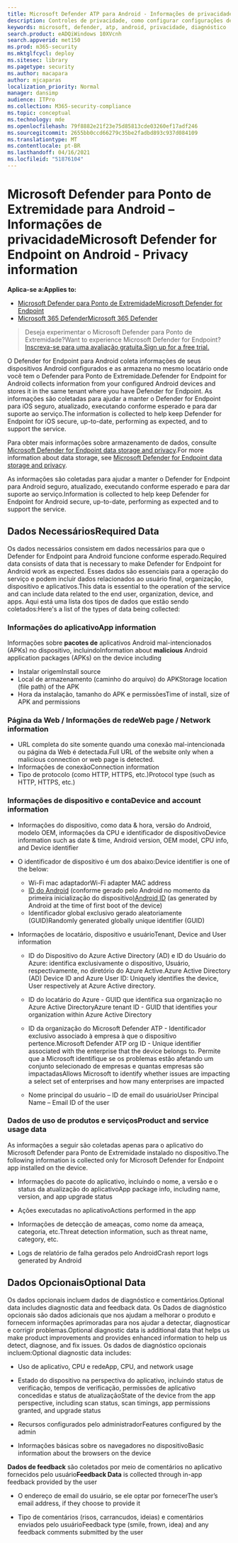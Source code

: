 ```yaml
---
title: Microsoft Defender ATP para Android - Informações de privacidade
description: Controles de privacidade, como configurar configurações de política que impactam a privacidade e informações sobre os dados de diagnóstico coletados no Microsoft Defender ATP para Android.
keywords: microsoft, defender, atp, android, privacidade, diagnóstico
search.product: eADQiWindows 10XVcnh
search.appverid: met150
ms.prod: m365-security
ms.mktglfcycl: deploy
ms.sitesec: library
ms.pagetype: security
ms.author: macapara
author: mjcaparas
localization_priority: Normal
manager: dansimp
audience: ITPro
ms.collection: M365-security-compliance
ms.topic: conceptual
ms.technology: mde
ms.openlocfilehash: 79f8882e21f23e75d85813cde03260ef17adf246
ms.sourcegitcommit: 2655bb0ccd66279c35be2fadbd893c937d084109
ms.translationtype: MT
ms.contentlocale: pt-BR
ms.lasthandoff: 04/16/2021
ms.locfileid: "51876104"
---
```

#  <a name="microsoft-defender-for-endpoint-on-android---privacy-information"></a><span data-ttu-id="8c32a-104">Microsoft Defender para Ponto de Extremidade para Android – Informações de privacidade</span><span class="sxs-lookup"><span data-stu-id="8c32a-104">Microsoft Defender for Endpoint on Android - Privacy information</span></span>

<span data-ttu-id="8c32a-105">**Aplica-se a:**</span><span class="sxs-lookup"><span data-stu-id="8c32a-105">**Applies to:**</span></span>
- [<span data-ttu-id="8c32a-106">Microsoft Defender para Ponto de Extremidade</span><span class="sxs-lookup"><span data-stu-id="8c32a-106">Microsoft Defender for Endpoint</span></span>](https://go.microsoft.com/fwlink/p/?linkid=2154037)
- [<span data-ttu-id="8c32a-107">Microsoft 365 Defender</span><span class="sxs-lookup"><span data-stu-id="8c32a-107">Microsoft 365 Defender</span></span>](https://go.microsoft.com/fwlink/?linkid=2118804)

> <span data-ttu-id="8c32a-108">Deseja experimentar o Microsoft Defender para Ponto de Extremidade?</span><span class="sxs-lookup"><span data-stu-id="8c32a-108">Want to experience Microsoft Defender for Endpoint?</span></span> [<span data-ttu-id="8c32a-109">Inscreva-se para uma avaliação gratuita.</span><span class="sxs-lookup"><span data-stu-id="8c32a-109">Sign up for a free trial.</span></span>](https://www.microsoft.com/microsoft-365/windows/microsoft-defender-atp?ocid=docs-wdatp-exposedapis-abovefoldlink) 


<span data-ttu-id="8c32a-110">O Defender for Endpoint para Android coleta informações de seus dispositivos Android configurados e as armazena no mesmo locatário onde você tem o Defender para Ponto de Extremidade.</span><span class="sxs-lookup"><span data-stu-id="8c32a-110">Defender for Endpoint for Android collects information from your configured Android devices and stores it in the same tenant where you have Defender for Endpoint.</span></span> <span data-ttu-id="8c32a-111">As informações são coletadas para ajudar a manter o Defender for Endpoint para iOS seguro, atualizado, executando conforme esperado e para dar suporte ao serviço.</span><span class="sxs-lookup"><span data-stu-id="8c32a-111">The information is collected to help keep Defender for Endpoint for iOS secure, up-to-date, performing as expected, and to support the service.</span></span>

<span data-ttu-id="8c32a-112">Para obter mais informações sobre armazenamento de dados, consulte [Microsoft Defender for Endpoint data storage and privacy](data-storage-privacy.md).</span><span class="sxs-lookup"><span data-stu-id="8c32a-112">For more information about data storage, see [Microsoft Defender for Endpoint data storage and privacy](data-storage-privacy.md).</span></span>

<span data-ttu-id="8c32a-113">As informações são coletadas para ajudar a manter o Defender for Endpoint para Android seguro, atualizado, executando conforme esperado e para dar suporte ao serviço.</span><span class="sxs-lookup"><span data-stu-id="8c32a-113">Information is collected to help keep Defender for Endpoint for Android secure, up-to-date, performing as expected and to support the service.</span></span>

## <a name="required-data"></a><span data-ttu-id="8c32a-114">Dados Necessários</span><span class="sxs-lookup"><span data-stu-id="8c32a-114">Required Data</span></span> 

<span data-ttu-id="8c32a-115">Os dados necessários consistem em dados necessários para que o Defender for Endpoint para Android funcione conforme esperado.</span><span class="sxs-lookup"><span data-stu-id="8c32a-115">Required data consists of data that is necessary to make Defender for Endpoint for Android work as expected.</span></span> <span data-ttu-id="8c32a-116">Esses dados são essenciais para a operação do serviço e podem incluir dados relacionados ao usuário final, organização, dispositivo e aplicativos.</span><span class="sxs-lookup"><span data-stu-id="8c32a-116">This data is essential to the operation of the service and can include data related to the end user, organization, device, and apps.</span></span> <span data-ttu-id="8c32a-117">Aqui está uma lista dos tipos de dados que estão sendo coletados:</span><span class="sxs-lookup"><span data-stu-id="8c32a-117">Here's a list of the types of data being collected:</span></span>

### <a name="app-information"></a><span data-ttu-id="8c32a-118">Informações do aplicativo</span><span class="sxs-lookup"><span data-stu-id="8c32a-118">App information</span></span>

<span data-ttu-id="8c32a-119">Informações sobre **pacotes de** aplicativos Android mal-intencionados (APKs) no dispositivo, incluindo</span><span class="sxs-lookup"><span data-stu-id="8c32a-119">Information about **malicious** Android application packages (APKs) on the device including</span></span>

-  <span data-ttu-id="8c32a-120">Instalar origem</span><span class="sxs-lookup"><span data-stu-id="8c32a-120">Install source</span></span>
-  <span data-ttu-id="8c32a-121">Local de armazenamento (caminho do arquivo) do APK</span><span class="sxs-lookup"><span data-stu-id="8c32a-121">Storage location (file path) of the APK</span></span>
-  <span data-ttu-id="8c32a-122">Hora da instalação, tamanho do APK e permissões</span><span class="sxs-lookup"><span data-stu-id="8c32a-122">Time of install, size of APK and permissions</span></span>

### <a name="web-page--network-information"></a><span data-ttu-id="8c32a-123">Página da Web / Informações de rede</span><span class="sxs-lookup"><span data-stu-id="8c32a-123">Web page / Network information</span></span>

- <span data-ttu-id="8c32a-124">URL completa do site somente quando uma conexão mal-intencionada ou página da Web é detectada.</span><span class="sxs-lookup"><span data-stu-id="8c32a-124">Full URL of the website only when a malicious connection or web page is detected.</span></span>
- <span data-ttu-id="8c32a-125">Informações de conexão</span><span class="sxs-lookup"><span data-stu-id="8c32a-125">Connection information</span></span>
- <span data-ttu-id="8c32a-126">Tipo de protocolo (como HTTP, HTTPS, etc.)</span><span class="sxs-lookup"><span data-stu-id="8c32a-126">Protocol type (such as HTTP, HTTPS, etc.)</span></span>


### <a name="device-and-account-information"></a><span data-ttu-id="8c32a-127">Informações de dispositivo e conta</span><span class="sxs-lookup"><span data-stu-id="8c32a-127">Device and account information</span></span>

- <span data-ttu-id="8c32a-128">Informações do dispositivo, como data & hora, versão do Android, modelo OEM, informações da CPU e identificador de dispositivo</span><span class="sxs-lookup"><span data-stu-id="8c32a-128">Device information such as date & time, Android version, OEM model, CPU       info, and Device identifier</span></span>
- <span data-ttu-id="8c32a-129">O identificador de dispositivo é um dos abaixo:</span><span class="sxs-lookup"><span data-stu-id="8c32a-129">Device identifier is one of the below:</span></span>
    - <span data-ttu-id="8c32a-130">Wi-Fi mac adaptador</span><span class="sxs-lookup"><span data-stu-id="8c32a-130">Wi-Fi adapter MAC address</span></span>
    - <span data-ttu-id="8c32a-131">[ID do Android](https://developer.android.com/reference/android/provider/Settings.Secure#ANDROID_ID) (conforme gerado pelo Android no momento da primeira inicialização do dispositivo)</span><span class="sxs-lookup"><span data-stu-id="8c32a-131">[Android       ID](https://developer.android.com/reference/android/provider/Settings.Secure#ANDROID_ID) (as generated by Android at the time of first boot of the device)</span></span>
    - <span data-ttu-id="8c32a-132">Identificador global exclusivo gerado aleatoriamente (GUID)</span><span class="sxs-lookup"><span data-stu-id="8c32a-132">Randomly generated globally unique identifier (GUID)</span></span>

- <span data-ttu-id="8c32a-133">Informações de locatário, dispositivo e usuário</span><span class="sxs-lookup"><span data-stu-id="8c32a-133">Tenant, Device and User information</span></span>
    -   <span data-ttu-id="8c32a-134">ID do Dispositivo do Azure Active Directory (AD) e ID do Usuário do Azure: identifica exclusivamente o dispositivo, Usuário, respectivamente, no diretório do Azure Active.</span><span class="sxs-lookup"><span data-stu-id="8c32a-134">Azure Active Directory (AD) Device ID and Azure User ID: Uniquely     identifies the device, User respectively at Azure Active directory.</span></span>

    -   <span data-ttu-id="8c32a-135">ID do locatário do Azure - GUID que identifica sua organização no Azure Active Directory</span><span class="sxs-lookup"><span data-stu-id="8c32a-135">Azure tenant ID - GUID that identifies your organization within     Azure Active Directory</span></span>

    -   <span data-ttu-id="8c32a-136">ID da organização do Microsoft Defender ATP - Identificador exclusivo associado à empresa à que o dispositivo pertence.</span><span class="sxs-lookup"><span data-stu-id="8c32a-136">Microsoft Defender ATP org ID - Unique identifier associated with the enterprise that the device belongs to.</span></span> <span data-ttu-id="8c32a-137">Permite que a Microsoft identifique se os problemas estão afetando um conjunto selecionado de empresas e quantas empresas são impactadas</span><span class="sxs-lookup"><span data-stu-id="8c32a-137">Allows Microsoft to identify whether issues are impacting a select set of enterprises and how many enterprises are impacted</span></span> 

    -   <span data-ttu-id="8c32a-138">Nome principal do usuário – ID de email do usuário</span><span class="sxs-lookup"><span data-stu-id="8c32a-138">User Principal Name – Email ID of the user</span></span>

### <a name="product-and-service-usage-data"></a><span data-ttu-id="8c32a-139">Dados de uso de produtos e serviços</span><span class="sxs-lookup"><span data-stu-id="8c32a-139">Product and service usage data</span></span>

<span data-ttu-id="8c32a-140">As informações a seguir são coletadas apenas para o aplicativo do Microsoft Defender para Ponto de Extremidade instalado no dispositivo.</span><span class="sxs-lookup"><span data-stu-id="8c32a-140">The following information is collected only for Microsoft Defender for Endpoint app installed on the device.</span></span> 

-   <span data-ttu-id="8c32a-141">Informações do pacote do aplicativo, incluindo o nome, a versão e o status da atualização do aplicativo</span><span class="sxs-lookup"><span data-stu-id="8c32a-141">App package info, including name, version, and app upgrade status</span></span>

-   <span data-ttu-id="8c32a-142">Ações executadas no aplicativo</span><span class="sxs-lookup"><span data-stu-id="8c32a-142">Actions performed in the app</span></span>

-   <span data-ttu-id="8c32a-143">Informações de detecção de ameaças, como nome da ameaça, categoria, etc.</span><span class="sxs-lookup"><span data-stu-id="8c32a-143">Threat detection information, such as threat name, category, etc.</span></span>

-   <span data-ttu-id="8c32a-144">Logs de relatório de falha gerados pelo Android</span><span class="sxs-lookup"><span data-stu-id="8c32a-144">Crash report logs generated by Android</span></span>

## <a name="optional-data"></a><span data-ttu-id="8c32a-145">Dados Opcionais</span><span class="sxs-lookup"><span data-stu-id="8c32a-145">Optional Data</span></span>

<span data-ttu-id="8c32a-146">Os dados opcionais incluem dados de diagnóstico e comentários.</span><span class="sxs-lookup"><span data-stu-id="8c32a-146">Optional data includes diagnostic data and feedback data.</span></span> <span data-ttu-id="8c32a-147">Os Dados de diagnóstico opcionais são dados adicionais que nos ajudam a melhorar o produto e fornecem informações aprimoradas para nos ajudar a detectar, diagnosticar e corrigir problemas.</span><span class="sxs-lookup"><span data-stu-id="8c32a-147">Optional diagnostic data is additional data that helps us make product improvements and provides enhanced information to help us detect, diagnose, and fix issues.</span></span> <span data-ttu-id="8c32a-148">Os dados de diagnóstico opcionais incluem:</span><span class="sxs-lookup"><span data-stu-id="8c32a-148">Optional diagnostic data includes:</span></span>

-   <span data-ttu-id="8c32a-149">Uso de aplicativo, CPU e rede</span><span class="sxs-lookup"><span data-stu-id="8c32a-149">App, CPU, and network usage</span></span>

-   <span data-ttu-id="8c32a-150">Estado do dispositivo na perspectiva do aplicativo, incluindo status de verificação, tempos de verificação, permissões de aplicativo concedidas e status de atualização</span><span class="sxs-lookup"><span data-stu-id="8c32a-150">State of the device from the app perspective, including scan status, scan timings, app permissions granted, and upgrade status</span></span>

-   <span data-ttu-id="8c32a-151">Recursos configurados pelo administrador</span><span class="sxs-lookup"><span data-stu-id="8c32a-151">Features configured by the admin</span></span>

-   <span data-ttu-id="8c32a-152">Informações básicas sobre os navegadores no dispositivo</span><span class="sxs-lookup"><span data-stu-id="8c32a-152">Basic information about the browsers on the device</span></span>

<span data-ttu-id="8c32a-153">**Dados de feedback** são coletados por meio de comentários no aplicativo fornecidos pelo usuário</span><span class="sxs-lookup"><span data-stu-id="8c32a-153">**Feedback Data** is collected through in-app feedback provided by the user</span></span>

-   <span data-ttu-id="8c32a-154">O endereço de email do usuário, se ele optar por fornecer</span><span class="sxs-lookup"><span data-stu-id="8c32a-154">The user’s email address, if they choose to provide it</span></span>

-   <span data-ttu-id="8c32a-155">Tipo de comentários (risos, carrancudos, ideias) e comentários enviados pelo usuário</span><span class="sxs-lookup"><span data-stu-id="8c32a-155">Feedback type (smile, frown, idea) and any feedback comments submitted by the user</span></span>
